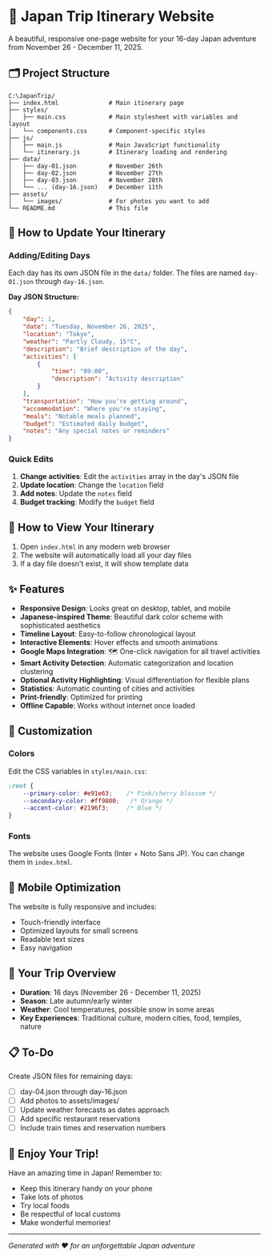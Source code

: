# 🌸 Japan Trip Itinerary Website

A beautiful, responsive one-page website for your 16-day Japan adventure from November 26 - December 11, 2025.

## 🗂️ Project Structure

```
C:\JapanTrip/
├── index.html              # Main itinerary page
├── styles/
│   ├── main.css            # Main stylesheet with variables and layout
│   └── components.css      # Component-specific styles
├── js/
│   ├── main.js             # Main JavaScript functionality
│   └── itinerary.js        # Itinerary loading and rendering
├── data/
│   ├── day-01.json         # November 26th
│   ├── day-02.json         # November 27th
│   ├── day-03.json         # November 28th
│   └── ... (day-16.json)   # December 11th
├── assets/
│   └── images/             # For photos you want to add
└── README.md               # This file
```

## 📝 How to Update Your Itinerary

### Adding/Editing Days

Each day has its own JSON file in the `data/` folder. The files are named `day-01.json` through `day-16.json`.

**Day JSON Structure:**
```json
{
    "day": 1,
    "date": "Tuesday, November 26, 2025",
    "location": "Tokyo",
    "weather": "Partly Cloudy, 15°C",
    "description": "Brief description of the day",
    "activities": [
        {
            "time": "09:00",
            "description": "Activity description"
        }
    ],
    "transportation": "How you're getting around",
    "accommodation": "Where you're staying",
    "meals": "Notable meals planned",
    "budget": "Estimated daily budget",
    "notes": "Any special notes or reminders"
}
```

### Quick Edits

1. **Change activities**: Edit the `activities` array in the day's JSON file
2. **Update location**: Change the `location` field
3. **Add notes**: Update the `notes` field
4. **Budget tracking**: Modify the `budget` field

## 🚀 How to View Your Itinerary

1. Open `index.html` in any modern web browser
2. The website will automatically load all your day files
3. If a day file doesn't exist, it will show template data

## ✨ Features

- **Responsive Design**: Looks great on desktop, tablet, and mobile
- **Japanese-inspired Theme**: Beautiful dark color scheme with sophisticated aesthetics
- **Timeline Layout**: Easy-to-follow chronological layout
- **Interactive Elements**: Hover effects and smooth animations
- **Google Maps Integration**: 🗺️ One-click navigation for all travel activities
- **Smart Activity Detection**: Automatic categorization and location clustering
- **Optional Activity Highlighting**: Visual differentiation for flexible plans
- **Statistics**: Automatic counting of cities and activities
- **Print-friendly**: Optimized for printing
- **Offline Capable**: Works without internet once loaded

## 🎨 Customization

### Colors
Edit the CSS variables in `styles/main.css`:
```css
:root {
    --primary-color: #e91e63;    /* Pink/cherry blossom */
    --secondary-color: #ff9800;   /* Orange */
    --accent-color: #2196f3;     /* Blue */
}
```

### Fonts
The website uses Google Fonts (Inter + Noto Sans JP). You can change them in `index.html`.

## 📱 Mobile Optimization

The website is fully responsive and includes:
- Touch-friendly interface
- Optimized layouts for small screens
- Readable text sizes
- Easy navigation

## 🎯 Your Trip Overview

- **Duration**: 16 days (November 26 - December 11, 2025)
- **Season**: Late autumn/early winter
- **Weather**: Cool temperatures, possible snow in some areas
- **Key Experiences**: Traditional culture, modern cities, food, temples, nature

## 📋 To-Do

Create JSON files for remaining days:
- [ ] day-04.json through day-16.json
- [ ] Add photos to assets/images/
- [ ] Update weather forecasts as dates approach
- [ ] Add specific restaurant reservations
- [ ] Include train times and reservation numbers

## 🎉 Enjoy Your Trip!

Have an amazing time in Japan! Remember to:
- Keep this itinerary handy on your phone
- Take lots of photos
- Try local foods
- Be respectful of local customs
- Make wonderful memories!

---

*Generated with ❤️ for an unforgettable Japan adventure*
